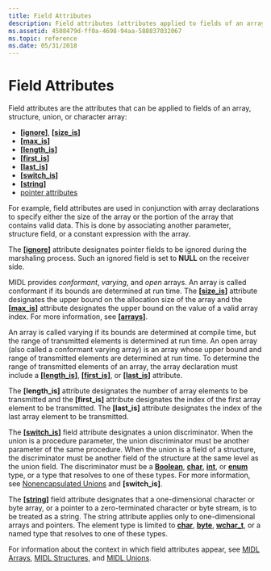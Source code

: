 ```yaml
---
title: Field Attributes
description: Field attributes (attributes applied to fields of an array, structure, union, or character array) and Remote Procedure Call (RPC).
ms.assetid: 4508479d-ff0a-4698-94aa-588837032067
ms.topic: reference
ms.date: 05/31/2018
---
```


# Field Attributes

Field attributes are the attributes that can be applied to fields of an array, structure, union, or character array:

-   **\[**[**ignore**](/windows/desktop/Midl/ignore)**\]**, **\[**[**size\_is**](/windows/desktop/Midl/size-is)**\]**
-   **\[**[**max\_is**](/windows/desktop/Midl/max-is)**\]**
-   **\[**[**length\_is**](/windows/desktop/Midl/length-is)**\]**
-   **\[**[**first\_is**](/windows/desktop/Midl/first-is)**\]**
-   **\[**[**last\_is**](/windows/desktop/Midl/last-is)**\]**
-   **\[**[**switch\_is**](/windows/desktop/Midl/switch-is)**\]**
-   **\[**[**string**](/windows/desktop/Midl/string)**\]**
-   [pointer attributes](three-pointer-types.md)

For example, field attributes are used in conjunction with array declarations to specify either the size of the array or the portion of the array that contains valid data. This is done by associating another parameter, structure field, or a constant expression with the array.

The **\[**[**ignore**](/windows/desktop/Midl/ignore)**\]** attribute designates pointer fields to be ignored during the marshaling process. Such an ignored field is set to **NULL** on the receiver side.

MIDL provides *conformant*, *varying*, and *open* arrays. An array is called conformant if its bounds are determined at run time. The **\[**[**size\_is**](/windows/desktop/Midl/size-is)**\]** attribute designates the upper bound on the allocation size of the array and the **\[**[**max\_is**](/windows/desktop/Midl/max-is)**\]** attribute designates the upper bound on the value of a valid array index. For more information, see **\[**[**arrays**](arrays.md)**\]**.

An array is called varying if its bounds are determined at compile time, but the range of transmitted elements is determined at run time. An open array (also called a conformant varying array) is an array whose upper bound and range of transmitted elements are determined at run time. To determine the range of transmitted elements of an array, the array declaration must include a **\[**[**length\_is**](/windows/desktop/Midl/length-is)**\]**, **\[**[**first\_is**](/windows/desktop/Midl/first-is)**\]**, or **\[**[**last\_is**](/windows/desktop/Midl/last-is)**\]** attribute.

The **\[length\_is\]** attribute designates the number of array elements to be transmitted and the **\[first\_is\]** attribute designates the index of the first array element to be transmitted. The **\[last\_is\]** attribute designates the index of the last array element to be transmitted.

The **\[**[**switch\_is**](/windows/desktop/Midl/switch-is)**\]** field attribute designates a union discriminator. When the union is a procedure parameter, the union discriminator must be another parameter of the same procedure. When the union is a field of a structure, the discriminator must be another field of the structure at the same level as the union field. The discriminator must be a [**Boolean**](/windows/desktop/Midl/boolean), [**char**](/windows/desktop/Midl/char-idl), [**int**](/windows/desktop/Midl/int), or [**enum**](/windows/desktop/Midl/enum) type, or a type that resolves to one of these types. For more information, see [Nonencapsulated Unions](/windows/desktop/Midl/nonencapsulated-unions) and **\[switch\_is\]**.

The **\[**[**string**](/windows/desktop/Midl/string)**\]** field attribute designates that a one-dimensional character or byte array, or a pointer to a zero-terminated character or byte stream, is to be treated as a string. The string attribute applies only to one-dimensional arrays and pointers. The element type is limited to [**char**](/windows/desktop/Midl/char-idl), [**byte**](/windows/desktop/Midl/byte), [**wchar\_t**](/windows/desktop/Midl/wchar-t), or a named type that resolves to one of these types.

For information about the context in which field attributes appear, see [MIDL Arrays](/windows/desktop/Midl/midl-arrays), [MIDL Structures](/windows/desktop/Midl/midl-structures), and [MIDL Unions](/windows/desktop/Midl/midl-unions).

 

 
